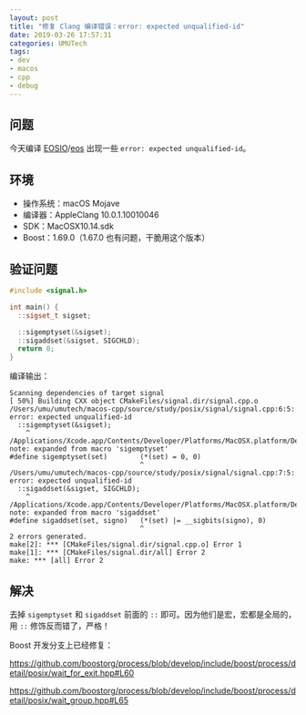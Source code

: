 ```yaml
---
layout: post
title: "修复 Clang 编译错误：error: expected unqualified-id"
date: 2019-03-26 17:57:31
categories: UMUTech
tags:
- dev
- macos
- cpp
- debug
---
```

## 问题

今天编译 [EOSIO](https://github.com/EOSIO)/[eos](https://github.com/EOSIO/eos) 出现一些 `error: expected unqualified-id`。

## 环境

- 操作系统：macOS Mojave
- 编译器：AppleClang 10.0.1.10010046
- SDK：MacOSX10.14.sdk
- Boost：1.69.0（1.67.0 也有问题，干脆用这个版本）

## 验证问题

```cpp
#include <signal.h>

int main() {
  ::sigset_t sigset;

  ::sigemptyset(&sigset);
  ::sigaddset(&sigset, SIGCHLD);
  return 0;
}
```

编译输出：

```
Scanning dependencies of target signal
[ 50%] Building CXX object CMakeFiles/signal.dir/signal.cpp.o
/Users/umu/umutech/macos-cpp/source/study/posix/signal/signal.cpp:6:5: error: expected unqualified-id
  ::sigemptyset(&sigset);
    ^
/Applications/Xcode.app/Contents/Developer/Platforms/MacOSX.platform/Developer/SDKs/MacOSX10.14.sdk/usr/include/signal.h:125:26: note: expanded from macro 'sigemptyset'
#define sigemptyset(set)        (*(set) = 0, 0)
                                ^
/Users/umu/umutech/macos-cpp/source/study/posix/signal/signal.cpp:7:5: error: expected unqualified-id
  ::sigaddset(&sigset, SIGCHLD);
    ^
/Applications/Xcode.app/Contents/Developer/Platforms/MacOSX.platform/Developer/SDKs/MacOSX10.14.sdk/usr/include/signal.h:122:31: note: expanded from macro 'sigaddset'
#define sigaddset(set, signo)   (*(set) |= __sigbits(signo), 0)
                                ^
2 errors generated.
make[2]: *** [CMakeFiles/signal.dir/signal.cpp.o] Error 1
make[1]: *** [CMakeFiles/signal.dir/all] Error 2
make: *** [all] Error 2
```

## 解决

去掉 `sigemptyset` 和 `sigaddset` 前面的 `::` 即可。因为他们是宏，宏都是全局的，用 `::` 修饰反而错了，严格！

Boost 开发分支上已经修复：

<https://github.com/boostorg/process/blob/develop/include/boost/process/detail/posix/wait_for_exit.hpp#L60>

<https://github.com/boostorg/process/blob/develop/include/boost/process/detail/posix/wait_group.hpp#L65>